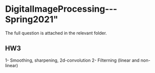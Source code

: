 # DigitalImageProcessing---Spring2021"

The full question is attached in the relevant folder.

## HW3
1- Smoothing, sharpening, 2d-convolution 
2- Filterning (linear and non-linear)